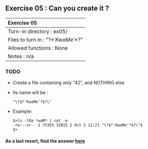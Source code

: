 ## Exercise 05 : Can you create it ?

|               Exercise 05             |
|:--------------------------------------|
| Turn-in directory : ex05/             |
| Files to turn in : "\?$*’KwaMe’*$?\"  |
| Allowed functions : None              |
| Notes : n/a                           |

### TODO

* Create a file containing only "42", and NOTHING else.

* Its name will be :
	```
	"\?$*'KwaMe'*$?\"
	```
* Example:
	```
	$>ls -lRa *waM* | cat -e
	-rw---xr-- 1 75355 32015 2 Oct 2 12:21 "\?$*'KwaMe'*$?\"$
	$>
	```

#### As a last resort, find the answer [here](https://github.com/idevHive/42/blob/master/Piscines/C/Day01/answers/ex05/README.md)
